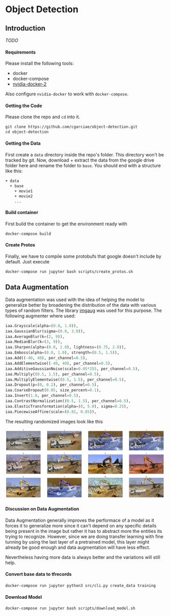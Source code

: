 # Object Detection
## Introduction
*TODO* 

#### Requirements 
Please install the following tools:
* docker
* docker-compose
* [nvidia-docker-2](https://github.com/nvidia/nvidia-docker/wiki/Installation-(version-2.0))

Also configure `nvidia-docker` to work with `docker-compose`.

#### Getting the Code
Please clone the repo and `cd` into it.
```
git clone https://github.com/cgarciae/object-detection.git
cd object-detection
```

#### Getting the Data
First create a `data` directory inside the repo's folder. This directory won't be tracked by git. Now, download + extract the data from the google drive folder here and rename the folder to `base`. You should end with a structure like this:
```
+ data
  + base
    + movie1
    + movie2
    ...
```
#### Build container
First build the container to get the environment ready with
```
docker-compose build
```

#### Create Protos
Finally, we have to compile some protobufs that google doesn't include by default. Just execute
```
docker-compose run jupyter bash scripts/create_protos.sh
```

## Data Augmentation
Data augmentation was used with the idea of helping the model to generalize better by broadening the distribution of the data with various types of random filters. The library [imgaug](https://github.com/aleju/imgaug) was used for this purpose. The following augmenter where used:

```python
iaa.Grayscale(alpha=(0.0, 1.0)),
iaa.GaussianBlur(sigma=(0.0, 3.0)),
iaa.AverageBlur(k=(2, 9)),
iaa.MedianBlur(k=(3, 9)),
iaa.Sharpen(alpha=(0.0, 1.0), lightness=(0.75, 2.0)),
iaa.Emboss(alpha=(0.0, 1.0), strength=(0.5, 1.5)),
iaa.Add((-40, 40), per_channel=0.5),
iaa.AddElementwise((-40, 40), per_channel=0.5),
iaa.AdditiveGaussianNoise(scale=0.05*255, per_channel=0.5),
iaa.Multiply((0.5, 1.5), per_channel=0.5),
iaa.MultiplyElementwise((0.5, 1.5), per_channel=0.5),
iaa.Dropout(p=(0, 0.2), per_channel=0.5),
iaa.CoarseDropout(0.05, size_percent=0.1),
iaa.Invert(1.0, per_channel=0.5),
iaa.ContrastNormalization((0.5, 1.5), per_channel=0.5),
iaa.ElasticTransformation(alpha=(0, 5.0), sigma=0.25),
iaa.PiecewiseAffine(scale=(0.01, 0.05)),
```
The resulting randomized images look like this

![data-augmentation](readme/data-augmentation.png "data-augmentation")

#### Discussion on Data Augmentation
Data Augmentation generally improves the performace of a model as it forces it to generalize more since it can't depend on any specific details being present in the image but rather it has to abstract more the entities its trying to recognize. However, since we are doing transfer learning with fine tunning by using the last layer of a pretrained model, this layer might already be good enough and data augmentation will have less effect. 

Nevertheless having more data is always better and the variations will still help.

#### Convert base data to tfrecords
```
docker-compose run jupyter python3 src/cli.py create_data training
```

#### Download Model
```
docker-compose run jupyter bash scripts/download_model.sh
```

